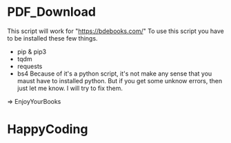 # PDF_Download

This script will work for "https://bdebooks.com/" 
To use this script you have to be installed these few things.
- pip & pip3
- tqdm
- requests
- bs4
Because of it's a python script, it's not make any sense that you maust have to installed python. But if you get some unknow errors, then just let me know. I will try to fix them. 

=> EnjoyYourBooks

# HappyCoding
